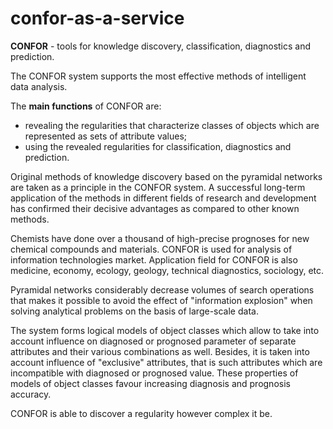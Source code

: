 # confor-as-a-service
**CONFOR** - tools for knowledge discovery, classification, diagnostics and prediction.

The CONFOR system supports the most effective methods of intelligent data analysis.

The **main functions** of CONFOR are:
- revealing the regularities that characterize classes of objects which are represented as sets of attribute values;
- using the revealed regularities for classification, diagnostics and prediction.

Original methods of knowledge discovery based on the pyramidal networks are taken as a principle in the CONFOR system. A successful long-term application of the methods in different fields of research and development has confirmed their decisive advantages as compared to other known methods.

Chemists have done over a thousand of high-precise prognoses for new chemical compounds and materials. CONFOR is used for analysis of information technologies market. Application field for CONFOR is also medicine, economy, ecology, geology, technical diagnostics, sociology, etc.

Pyramidal networks considerably decrease volumes of search operations that makes it possible to avoid the effect of "information explosion" when solving analytical problems on the basis of large-scale data.

The system forms logical models of object classes which allow to take into account influence on diagnosed or prognosed parameter of separate attributes and their various combinations as well. Besides, it is taken into account influence of "exclusive" attributes, that is such attributes which are incompatible with diagnosed or prognosed value. These properties of models of object classes favour increasing diagnosis and prognosis accuracy.

CONFOR is able to discover a regularity however complex it be.
